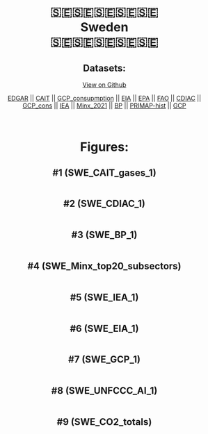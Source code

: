 
<center>
<h1 align="center">
🇸🇪🇸🇪🇸🇪🇸🇪🇸🇪
<br>
Sweden
<br>
🇸🇪🇸🇪🇸🇪🇸🇪🇸🇪
</h1>
<h2>Datasets:</h2>
<p><a href="https://github.com/dquintani/GreenhouseData/tree/master/country_data/SWE_Sweden/data">View on Github</a>
<br></p><p><a href="data/SWE_EDGAR.csv">EDGAR</a> || <a href="data/SWE_CAIT.csv">CAIT</a> || <a href="data/SWE_GCP_consupmption.csv">GCP_consupmption</a> || <a href="data/SWE_EIA.csv">EIA</a> || <a href="data/SWE_EPA.csv">EPA</a> || <a href="data/SWE_FAO.csv">FAO</a> || <a href="data/SWE_CDIAC.csv">CDIAC</a> || <a href="data/SWE_GCP_cons.csv">GCP_cons</a> || <a href="data/SWE_IEA.csv">IEA</a> || <a href="data/SWE_Minx_2021.csv">Minx_2021</a> || <a href="data/SWE_BP.csv">BP</a> || <a href="data/SWE_PRIMAP-hist.csv">PRIMAP-hist</a> || <a href="data/SWE_GCP.csv">GCP</a></p><p><br></p>
<h1>Figures:</h1><h2>#1 (SWE_CAIT_gases_1)</h2>
<p><img alt="" src="figures/SWE_CAIT_gases_1.png" /></p><h2>#2 (SWE_CDIAC_1)</h2>
<p><img alt="" src="figures/SWE_CDIAC_1.png" /></p><h2>#3 (SWE_BP_1)</h2>
<p><img alt="" src="figures/SWE_BP_1.png" /></p><h2>#4 (SWE_Minx_top20_subsectors)</h2>
<p><img alt="" src="figures/SWE_Minx_top20_subsectors.png" /></p><h2>#5 (SWE_IEA_1)</h2>
<p><img alt="" src="figures/SWE_IEA_1.png" /></p><h2>#6 (SWE_EIA_1)</h2>
<p><img alt="" src="figures/SWE_EIA_1.png" /></p><h2>#7 (SWE_GCP_1)</h2>
<p><img alt="" src="figures/SWE_GCP_1.png" /></p><h2>#8 (SWE_UNFCCC_AI_1)</h2>
<p><img alt="" src="figures/SWE_UNFCCC_AI_1.png" /></p><h2>#9 (SWE_CO2_totals)</h2>
<p><img alt="" src="figures/SWE_CO2_totals.png" /></p>